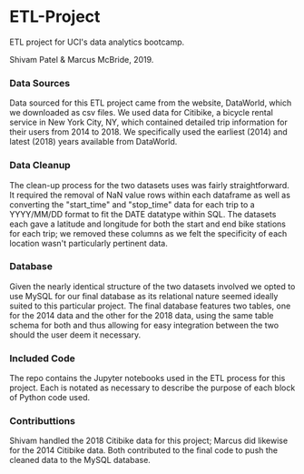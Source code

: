 # ETL-Project

ETL project for UCI's data analytics bootcamp.

Shivam Patel & Marcus McBride, 2019.

### Data Sources

Data sourced for this ETL project came from the website, DataWorld, which we downloaded as csv files.  We used data for Citibike, a bicycle rental service in New York City, NY, which contained detailed trip information for their users from 2014 to 2018.  We specifically used the earliest (2014) and latest (2018) years available from DataWorld.

### Data Cleanup

The clean-up process for the two datasets uses was fairly straightforward.  It required the removal of NaN value rows within each dataframe as well as converting the "start_time" and "stop_time" data for each trip to a YYYY/MM/DD format to fit the DATE datatype within SQL.  The datasets each gave a latitude and longitude for both the start and end bike stations for each trip; we removed these columns as we felt the specificity of each location wasn't particularly pertinent data.

### Database

Given the nearly identical structure of the two datasets involved we opted to use MySQL for our final database as its relational nature seemed ideally suited to this particular project.  The final database features two tables, one for the 2014 data and the other for the 2018 data, using the same table schema for both and thus allowing for easy integration between the two should the user deem it necessary.

### Included Code

The repo contains the Jupyter notebooks used in the ETL process for this project.  Each is notated as necessary to describe the purpose of each block of Python code used.

### Contributtions

Shivam handled the 2018 Citibike data for this project; Marcus did likewise for the 2014 Citibike data.  Both contributed to the final code to push the cleaned data to the MySQL database.



